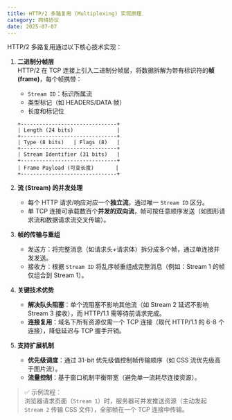 ```yaml
---
title: HTTP/2 多路复用 (Multiplexing) 实现原理
category: 网络协议
date: 2025-07-07
---
```

HTTP/2 多路复用通过以下核心技术实现：  
1. **二进制分帧层**  
   HTTP/2 在 TCP 连接上引入二进制分帧层，将数据拆解为带有标识符的**帧 (frame)**，每个帧携带：
   - `Stream ID`：标识所属流  
   - 类型标记（如 HEADERS/DATA 帧）  
   - 长度和标记位  
   ```plaintext
   +-------------------------------+
   | Length (24 bits)              |
   +-------------------------------+ 
   | Type (8 bits)   | Flags (8)   |  
   +-------------------------------+
   | Stream Identifier (31 bits)   |
   +-------------------------------+
   | Frame Payload (可变长度)       |
   +-------------------------------+
   ```

2. **流 (Stream) 的并发处理**  
   - 每个 HTTP 请求/响应对应一个**独立流**，通过唯一 `Stream ID` 区分。  
   - 单 TCP 连接可承载数百个**并发的双向流**，帧可按任意顺序发送（如图形请求流和数据请求流交叉传输）。

3. **帧的传输与重组**  
   - 发送方：将完整消息（如请求头+请求体）拆分成多个帧，通过单连接并发发送。  
   - 接收方：根据 `Stream ID` 将乱序帧重组成完整消息（例如：Stream 1 的帧仅组合到 Stream 1）。

4. **关键技术优势**  
   - **解决队头阻塞**：单个流阻塞不影响其他流（如 Stream 2 延迟不影响 Stream 3 接收），而 HTTP/1.1 需等待前请求完成。  
   - **连接复用**：域名下所有资源仅需一个 TCP 连接（取代 HTTP/1.1 的 6-8 个连接），降低延迟与 TCP 握手开销。

5. **支持扩展机制**  
   - **优先级调度**：通过 31-bit 优先级值控制帧传输顺序（如 CSS 流优先级高于图片流）。  
   - **流量控制**：基于窗口机制平衡带宽（避免单一流耗尽连接资源）。

> ✅ 示例流程：  
> 浏览器请求页面（`Stream 1`）时，服务器可并发推送资源（主动发起 `Stream 2` 传输 CSS 文件），全部帧在一个 TCP 连接中传输。
